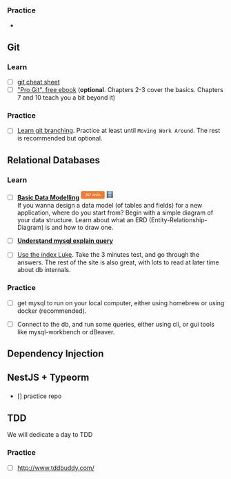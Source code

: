 
### Practice 
- 
 
## Git
### Learn
- [ ] [git cheat sheet](https://education.github.com/git-cheat-sheet-education.pdf)
- [ ] ["Pro Git", free ebook](https://git-scm.com/book/en/v2) (**optional**. Chapters 2-3 cover the basics. Chapters 7 and 10 teach you a bit beyond it)

### Practice 
- [ ] [Learn git branching](https://learngitbranching.js.org/). Practice at least until `Moving Work Around`. The rest is recommended but optional.

## Relational Databases
### Learn
- [ ] [**Basic Data Modelling**](https://www.youtube.com/watch?v=-fQ-bRllhXc#t=01m50s) ![](../assets/time-30m.png) ![](../assets/tag-video.png)   
  If you wanna design a data model (of tables and fields) for a new application, where do you start from? Begin with a simple diagram of your data structure. Learn about what an ERD (Entity-Relationship-Diagram) is and how to draw one.

- [ ] [**Understand mysql explain query**](https://dzone.com/articles/understanding-mysql-queries-with-explain)
- [ ] [Use the index Luke](https://use-the-index-luke.com/3-minute-test). Take the 3 minutes test, and go through the answers. The rest of the site is also great, with lots to read at later time about db internals.

### Practice
- [ ] get mysql to run on your local computer, either using homebrew or using docker (recommended).
- [ ] Connect to the db, and run some queries, either using cli, or gui tools like mysql-workbench or dBeaver.


## Dependency Injection


## NestJS + Typeorm

###
 - [] practice repo




## TDD
We will dedicate a day to TDD

### Practice 
- [ ] http://www.tddbuddy.com/
